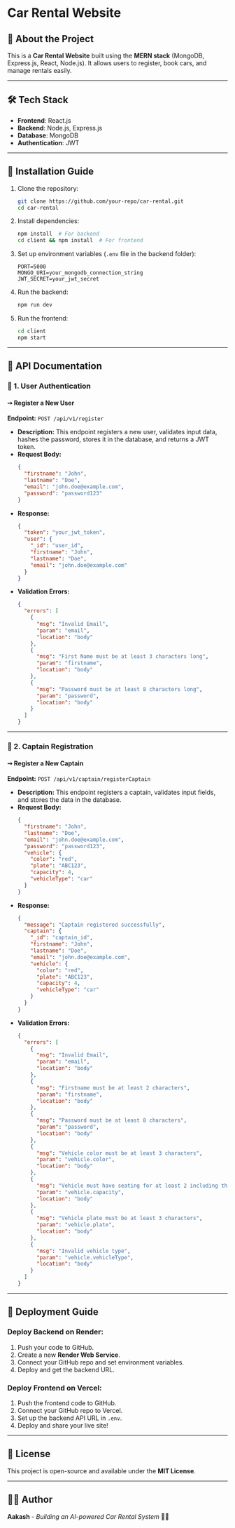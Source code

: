 # Car Rental Website

## 🚗 About the Project
This is a **Car Rental Website** built using the **MERN stack** (MongoDB, Express.js, React, Node.js). It allows users to register, book cars, and manage rentals easily.

---

## 🛠 Tech Stack
- **Frontend**: React.js
- **Backend**: Node.js, Express.js
- **Database**: MongoDB
- **Authentication**: JWT


---

## 👅 Installation Guide
1. Clone the repository:
   ```sh
   git clone https://github.com/your-repo/car-rental.git
   cd car-rental
   ```
2. Install dependencies:
   ```sh
   npm install  # For backend
   cd client && npm install  # For frontend
   ```
3. Set up environment variables (`.env` file in the backend folder):
   ```env
   PORT=5000
   MONGO_URI=your_mongodb_connection_string
   JWT_SECRET=your_jwt_secret
   ```
4. Run the backend:
   ```sh
   npm run dev
   ```
5. Run the frontend:
   ```sh
   cd client
   npm start
   ```

---

## 📌 API Documentation

### 🔹 1. User Authentication

#### ➙ Register a New User
**Endpoint:** `POST /api/v1/register`
- **Description:** This endpoint registers a new user, validates input data, hashes the password, stores it in the database, and returns a JWT token.
- **Request Body:**
  ```json
  {
    "firstname": "John",
    "lastname": "Doe",
    "email": "john.doe@example.com",
    "password": "password123"
  }
  ```
- **Response:**
  ```json
  {
    "token": "your_jwt_token",
    "user": {
      "_id": "user_id",
      "firstname": "John",
      "lastname": "Doe",
      "email": "john.doe@example.com"
    }
  }
  ```
- **Validation Errors:**
  ```json
  {
    "errors": [
      {
        "msg": "Invalid Email",
        "param": "email",
        "location": "body"
      },
      {
        "msg": "First Name must be at least 3 characters long",
        "param": "firstname",
        "location": "body"
      },
      {
        "msg": "Password must be at least 8 characters long",
        "param": "password",
        "location": "body"
      }
    ]
  }
  ```

---

### 🔹 2. Captain Registration

#### ➙ Register a New Captain
**Endpoint:** `POST /api/v1/captain/registerCaptain`
- **Description:** This endpoint registers a captain, validates input fields, and stores the data in the database.
- **Request Body:**
  ```json
  {
    "firstname": "John",
    "lastname": "Doe",
    "email": "john.doe@example.com",
    "password": "password123",
    "vehicle": {
      "color": "red",
      "plate": "ABC123",
      "capacity": 4,
      "vehicleType": "car"
    }
  }
  ```
- **Response:**
  ```json
  {
    "message": "Captain registered successfully",
    "captain": {
      "_id": "captain_id",
      "firstname": "John",
      "lastname": "Doe",
      "email": "john.doe@example.com",
      "vehicle": {
        "color": "red",
        "plate": "ABC123",
        "capacity": 4,
        "vehicleType": "car"
      }
    }
  }
  ```
- **Validation Errors:**
  ```json
  {
    "errors": [
      {
        "msg": "Invalid Email",
        "param": "email",
        "location": "body"
      },
      {
        "msg": "Firstname must be at least 2 characters",
        "param": "firstname",
        "location": "body"
      },
      {
        "msg": "Password must be at least 8 characters",
        "param": "password",
        "location": "body"
      },
      {
        "msg": "Vehicle color must be at least 3 characters",
        "param": "vehicle.color",
        "location": "body"
      },
      {
        "msg": "Vehicle must have seating for at least 2 including the driver",
        "param": "vehicle.capacity",
        "location": "body"
      },
      {
        "msg": "Vehicle plate must be at least 3 characters",
        "param": "vehicle.plate",
        "location": "body"
      },
      {
        "msg": "Invalid vehicle type",
        "param": "vehicle.vehicleType",
        "location": "body"
      }
    ]
  }
  ```

---

## 🚀 Deployment Guide
### Deploy Backend on Render:
1. Push your code to GitHub.
2. Create a new **Render Web Service**.
3. Connect your GitHub repo and set environment variables.
4. Deploy and get the backend URL.

### Deploy Frontend on Vercel:
1. Push the frontend code to GitHub.
2. Connect your GitHub repo to Vercel.
3. Set up the backend API URL in `.env`.
4. Deploy and share your live site!

---

## 🐜 License
This project is open-source and available under the **MIT License**.

---

## 👨‍💻 Author
**Aakash** - *Building an AI-powered Car Rental System* 🚗✨

